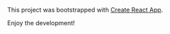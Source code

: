 This project was bootstrapped with [Create React App](https://github.com/facebookincubator/create-react-app).

Enjoy the development!
